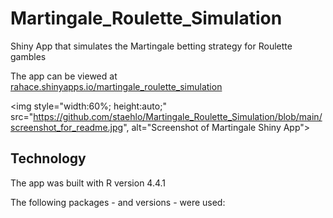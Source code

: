 # Martingale_Roulette_Simulation
Shiny App that simulates the Martingale betting strategy for Roulette gambles

The app can be viewed at [rahace.shinyapps.io/martingale_roulette_simulation](https://rahace.shinyapps.io/martingale_roulette_simulation/)

<img style="width:60%; height:auto;" src="https://github.com/staehlo/Martingale_Roulette_Simulation/blob/main/screenshot_for_readme.jpg", alt="Screenshot of Martingale Shiny App">

## Technology
The app was built with R version 4.4.1

The following packages - and versions - were used:


